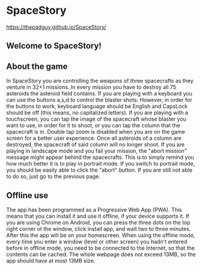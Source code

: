 # SpaceStory
https://thepadguy.github.io/SpaceStory/

## Welcome to SpaceStory!

## About the game

In SpaceStory you are controlling the weapons of three spacecrafts as they venture in 32+1 missions.
In every mission you have to destroy all 75 asteroids the asteroid field contains.
If you are playing with a keyboard you can use the buttons a,s,d to control the blaster shots.
However, in order for the buttons to work, keyboard language should be English and CapsLock should be off
(this means, no capitalized letters).
If you are playing with a touchscreen, you can tap the image of the spacecraft whose blaster you
want to use, in order for it to shoot, or you can tap the column that the spacecraft is in. Double tap zoom
is disabled when you are on the game screen for a better user experience.
Once all asteroids of a column are destroyed, the spacecraft of said column will no longer shoot.
If you are playing in landscape mode and you fail your mission, the "abort mission" message
might appear behind the spacecrafts. This is to simply remind you how much better it is to play in portrait
mode. If you switch to portrait mode, you should be easily able to click the "abort" button. If you are still not
able to do so, just go to the previous page.

## Offline use

The app has been programmed as a Progressive Web App (PWA). This means that you can install it
and use it offline, if your device supports it. If you are using Chrome on Android, you can press
the three dots on the top right corner ot the window, click install app, and wait two to three minutes.
After this the app will be on your homescreen. When using the offline mode, every time you enter a window
(level or other screen) you hadn't entered before in offline mode, you need to be connected to the Internet,
so that the contents can be cached. The whole webpage does not exceed 13MB, so the app should have at most 13MB size.